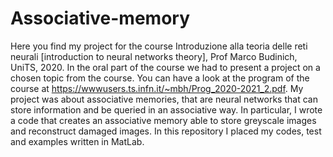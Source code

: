# Associative-memory

Here you find my project for the course Introduzione alla teoria delle reti neurali [introduction to neural networks theory], Prof Marco Budinich, UniTS, 2020. In the oral part of the course we had to present a project on a chosen topic from the course. You can have a look at the program of the course at https://wwwusers.ts.infn.it/~mbh/Prog_2020-2021_2.pdf. My project was about associative memories, that are neural networks that can store information and be queried in an associative way. In particular, I wrote a code that creates an associative memory able to store greyscale images and reconstruct damaged images.
In this repository I placed my codes, test and examples written in MatLab.
